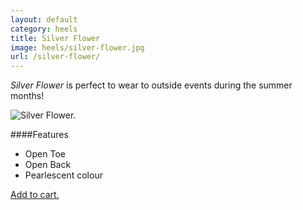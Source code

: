 ```yaml
---
layout: default
category: heels
title: Silver Flower
image: heels/silver-flower.jpg
url: /silver-flower/
---
```


*Silver Flower* is perfect to wear to outside events during the summer months!
 
<img class="product-img" src="{{site.baseurl}}/images/heels/silver-flower.jpg" alt="Silver Flower.">

####Features

- Open Toe
- Open Back
- Pearlescent colour

<a class="btn btn-alt brand-family" href="{{site.baseurl}}/cart/">Add to cart.</a>